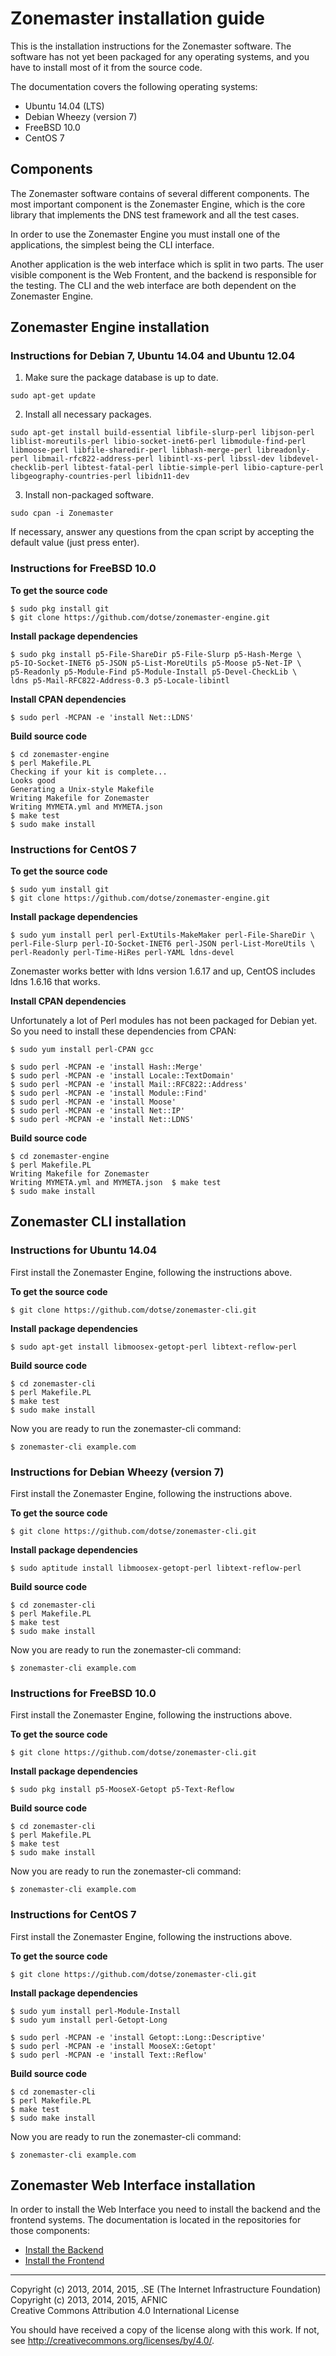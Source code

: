 # Zonemaster installation guide

This is the installation instructions for the Zonemaster software. The
software has not yet been packaged for any operating systems, and you
have to install most of it from the source code.

The documentation covers the following operating systems:

 * Ubuntu 14.04 (LTS)
 * Debian Wheezy (version 7)
 * FreeBSD 10.0
 * CentOS 7

## Components

The Zonemaster software contains of several different components. The most important component is the Zonemaster Engine, which is the core library that implements the DNS test framework and all the test cases.

In order to use the Zonemaster Engine you must install one of the applications, the simplest being the CLI interface.

Another application is the web interface which is split in two parts. The user visible component is the Web Frontent, and the backend is responsible for the testing. The CLI and the web interface are both dependent on the Zonemaster Engine.

## Zonemaster Engine installation

### Instructions for Debian 7, Ubuntu 14.04 and Ubuntu 12.04

1) Make sure the package database is up to date.

`sudo apt-get update`

2) Install all necessary packages.

`sudo apt-get install build-essential libfile-slurp-perl libjson-perl liblist-moreutils-perl libio-socket-inet6-perl libmodule-find-perl libmoose-perl libfile-sharedir-perl libhash-merge-perl libreadonly-perl libmail-rfc822-address-perl libintl-xs-perl libssl-dev libdevel-checklib-perl libtest-fatal-perl libtie-simple-perl libio-capture-perl libgeography-countries-perl libidn11-dev`

3) Install non-packaged software.

`sudo cpan -i Zonemaster`

If necessary, answer any questions from the cpan script by accepting the default value (just press enter).


### Instructions for FreeBSD 10.0

**To get the source code**

	$ sudo pkg install git
    $ git clone https://github.com/dotse/zonemaster-engine.git

**Install package dependencies**

	$ sudo pkg install p5-File-ShareDir p5-File-Slurp p5-Hash-Merge \
	p5-IO-Socket-INET6 p5-JSON p5-List-MoreUtils p5-Moose p5-Net-IP \
	p5-Readonly p5-Module-Find p5-Module-Install p5-Devel-CheckLib \
	ldns p5-Mail-RFC822-Address-0.3 p5-Locale-libintl

**Install CPAN dependencies**

	$ sudo perl -MCPAN -e 'install Net::LDNS'

**Build source code**

	$ cd zonemaster-engine
    $ perl Makefile.PL
	Checking if your kit is complete...
	Looks good
	Generating a Unix-style Makefile
	Writing Makefile for Zonemaster
	Writing MYMETA.yml and MYMETA.json
	$ make test
    $ sudo make install

### Instructions for CentOS 7

**To get the source code**

	$ sudo yum install git
    $ git clone https://github.com/dotse/zonemaster-engine.git

**Install package dependencies**

	$ sudo yum install perl perl-ExtUtils-MakeMaker perl-File-ShareDir \
	perl-File-Slurp perl-IO-Socket-INET6 perl-JSON perl-List-MoreUtils \
	perl-Readonly perl-Time-HiRes perl-YAML ldns-devel

Zonemaster works better with ldns version 1.6.17 and up, CentOS includes
ldns 1.6.16 that works.

**Install CPAN dependencies**

Unfortunately a lot of Perl modules has not been packaged for Debian yet. So you need to install these dependencies from CPAN:

	$ sudo yum install perl-CPAN gcc

	$ sudo perl -MCPAN -e 'install Hash::Merge'
	$ sudo perl -MCPAN -e 'install Locale::TextDomain'
	$ sudo perl -MCPAN -e 'install Mail::RFC822::Address'
	$ sudo perl -MCPAN -e 'install Module::Find'
	$ sudo perl -MCPAN -e 'install Moose'
	$ sudo perl -MCPAN -e 'install Net::IP'
    $ sudo perl -MCPAN -e 'install Net::LDNS'

**Build source code**

	$ cd zonemaster-engine
    $ perl Makefile.PL
	Writing Makefile for Zonemaster
	Writing MYMETA.yml and MYMETA.json	$ make test
    $ sudo make install

## Zonemaster CLI installation

### Instructions for Ubuntu 14.04

First install the Zonemaster Engine, following the instructions above.

**To get the source code**

    $ git clone https://github.com/dotse/zonemaster-cli.git

**Install package dependencies**

    $ sudo apt-get install libmoosex-getopt-perl libtext-reflow-perl

**Build source code**

    $ cd zonemaster-cli
    $ perl Makefile.PL
    $ make test
    $ sudo make install

Now you are ready to run the zonemaster-cli command:

    $ zonemaster-cli example.com

### Instructions for Debian Wheezy (version 7)

First install the Zonemaster Engine, following the instructions above.

**To get the source code**

    $ git clone https://github.com/dotse/zonemaster-cli.git

**Install package dependencies**

    $ sudo aptitude install libmoosex-getopt-perl libtext-reflow-perl

**Build source code**

    $ cd zonemaster-cli
    $ perl Makefile.PL
    $ make test
    $ sudo make install

Now you are ready to run the zonemaster-cli command:

    $ zonemaster-cli example.com

### Instructions for FreeBSD 10.0

First install the Zonemaster Engine, following the instructions above.

**To get the source code**

    $ git clone https://github.com/dotse/zonemaster-cli.git

**Install package dependencies**

	$ sudo pkg install p5-MooseX-Getopt p5-Text-Reflow

**Build source code**

    $ cd zonemaster-cli
    $ perl Makefile.PL
    $ make test
    $ sudo make install

Now you are ready to run the zonemaster-cli command:

    $ zonemaster-cli example.com

### Instructions for CentOS 7

First install the Zonemaster Engine, following the instructions above.

**To get the source code**

    $ git clone https://github.com/dotse/zonemaster-cli.git

**Install package dependencies**

	$ sudo yum install perl-Module-Install
	$ sudo yum install perl-Getopt-Long

	$ sudo perl -MCPAN -e 'install Getopt::Long::Descriptive'
	$ sudo perl -MCPAN -e 'install MooseX::Getopt'
	$ sudo perl -MCPAN -e 'install Text::Reflow'

**Build source code**

    $ cd zonemaster-cli
    $ perl Makefile.PL
    $ make test
    $ sudo make install

Now you are ready to run the zonemaster-cli command:

    $ zonemaster-cli example.com

## Zonemaster Web Interface installation

In order to install the Web Interface you need to install the backend
and the frontend systems. The documentation is located in the repositories
for those components:

 * [Install the Backend](https://github.com/dotse/zonemaster-backend/blob/master/Doc/zonemaster-backend-installation-instructions.md)
 * [Install the Frontend](https://github.com/dotse/zonemaster-gui/blob/master/Zonemaster_Dancer/Doc/zonemaster-frontend-installation-instructions.md)



-------

Copyright (c) 2013, 2014, 2015, .SE (The Internet Infrastructure Foundation)  
Copyright (c) 2013, 2014, 2015, AFNIC  
Creative Commons Attribution 4.0 International License

You should have received a copy of the license along with this
work.  If not, see <http://creativecommons.org/licenses/by/4.0/>.
